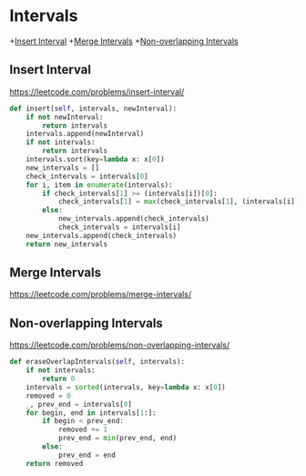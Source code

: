 # Intervals

+[Insert Interval](#insert-interval)
+[Merge Intervals](#merge-intervals)
+[Non-overlapping Intervals](#non-overlapping-intervals)

## Insert Interval

https://leetcode.com/problems/insert-interval/


```python
def insert(self, intervals, newInterval):
    if not newInterval:
        return intervals
    intervals.append(newInterval)
    if not intervals:
        return intervals
    intervals.sort(key=lambda x: x[0])
    new_intervals = []
    check_intervals = intervals[0]
    for i, item in enumerate(intervals):
        if check_intervals[1] >= (intervals[i])[0]:
            check_intervals[1] = max(check_intervals[1], (intervals[i])[1])
        else:
            new_intervals.append(check_intervals)
            check_intervals = intervals[i]
    new_intervals.append(check_intervals)
    return new_intervals

```

## Merge Intervals

https://leetcode.com/problems/merge-intervals/



## Non-overlapping Intervals

https://leetcode.com/problems/non-overlapping-intervals/

```python
def eraseOverlapIntervals(self, intervals):
    if not intervals:
        return 0
    intervals = sorted(intervals, key=lambda x: x[0])
    removed = 0
    _, prev_end = intervals[0]
    for begin, end in intervals[1:]:
        if begin < prev_end:
            removed += 1
            prev_end = min(prev_end, end)
        else:
            prev_end = end
    return removed

```
